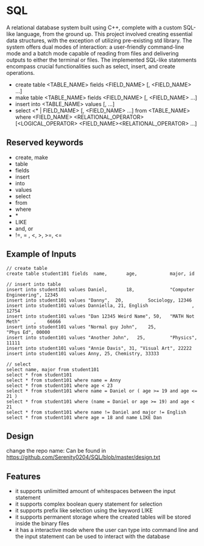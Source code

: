 # SQL

A relational database system built using C++, complete with a custom SQL-like language, from the ground up. This project involved creating essential data structures, with the exception of utilizing pre-existing std library. The system offers dual modes of interaction: a user-friendly command-line mode and a batch mode capable of reading from files and delivering outputs to either the terminal or files. The implemented SQL-like statements encompass crucial functionalities such as select, insert, and create operations.

- create table <TABLE_NAME> fields <FIELD_NAME> [, <FIELD_NAME> ...]
- make table <TABLE_NAME> fields <FIELD_NAME> [, <FIELD_NAME> ...]
- insert into <TABLE_NAME> values <VALUE> [, <VALUE> ...]
- select <\* | FIELD_NAME> [, <FIELD_NAME> ...] from <TABLE_NAME> where <FIELD_NAME> <RELATIONAL_OPERATOR> <VALUE> [<LOGICAL_OPERATOR> <FIELD_NAME><RELATIONAL_OPERATOR> <VALUE> ...]

## Reserved keywords

- create, make
- table
- fields
- insert
- into
- values
- select
- from
- where
- \*
- LIKE
- and, or
- !=, = , <, >, >=, <=

## Example of Inputs
```
// create table
create table student101 fields  name, 		age, 			major, id

// insert into table
insert into student101 values Daniel, 		18, 			"Computer Engineering", 12345
insert into student101 values "Danny", 	20, 		Sociology, 12346
insert into student101 values Danniella, 21, English                , 12754
insert into student101 values "Dan 12345 Weird Name", 50, 	"MATH Not Meth"     ,    66666
insert into student101 values "Normal guy John",	25, 			"Phys Ed", 00000
insert into student101 values "Another John",	25, 		"Physics", 11111
insert into student101 values "Annie Davis", 31, "Visual Art", 22222
insert into student101 values Anny, 25, Chemistry, 33333

// select
select name, major from student101
select * from student101
select * from student101 where name = Anny
select * from student101 where age < 23
select * from student101 where name = Daniel or ( age >= 19 and age <= 21 )
select * from student101 where (name = Daniel or age >= 19) and age < 21 
select * from student101 where name != Daniel and major != English
select * from student101 where age = 18 and name LIKE Dan
```
## Design

change the repo name:
Can be found in https://github.com/Serenity0204/SQL/blob/master/design.txt

## Features

- it supports unlimitted amount of whitespaces between the input statement
- it supports complex boolean query statement for selection
- it supports prefix like selection using the keyword LIKE
- it supports permanent storage where the created tables will be stored inside the binary files
- it has a interactive mode where the user can type into command line and the input statement can be used to interact with the database

